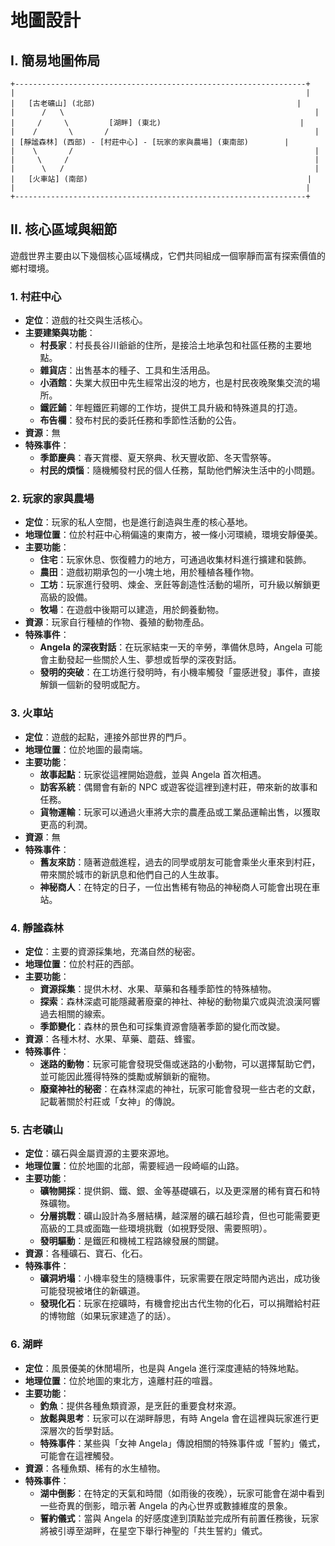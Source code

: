 # 地圖設計

## I. 簡易地圖佈局

```
+-----------------------------------------------------------------+
|                                                                 |
|   [古老礦山] (北部)                                             |
|      /   \                                                        |
|     /     \         [湖畔] (東北)                               |
|    /       \       /                                              |
| [靜謐森林] (西部) - [村莊中心] - [玩家的家與農場] (東南部)        |
|    \       /                                                      |
|     \     /                                                       |
|      \   /                                                        |
|   [火車站] (南部)                                                 |
|                                                                 |
+-----------------------------------------------------------------+
```

## II. 核心區域與細節

遊戲世界主要由以下幾個核心區域構成，它們共同組成一個寧靜而富有探索價值的鄉村環境。

### 1. 村莊中心

- **定位**：遊戲的社交與生活核心。
- **主要建築與功能**：
  - **村長家**：村長長谷川爺爺的住所，是接洽土地承包和社區任務的主要地點。
  - **雜貨店**：出售基本的種子、工具和生活用品。
  - **小酒館**：失業大叔田中先生經常出沒的地方，也是村民夜晚聚集交流的場所。
  - **鐵匠鋪**：年輕鐵匠莉娜的工作坊，提供工具升級和特殊道具的打造。
  - **布告欄**：發布村民的委託任務和季節性活動的公告。
- **資源**：無
- **特殊事件**：
  - **季節慶典**：春天賞櫻、夏天祭典、秋天豐收節、冬天雪祭等。
  - **村民的煩惱**：隨機觸發村民的個人任務，幫助他們解決生活中的小問題。

### 2. 玩家的家與農場

- **定位**：玩家的私人空間，也是進行創造與生產的核心基地。
- **地理位置**：位於村莊中心稍偏遠的東南方，被一條小河環繞，環境安靜優美。
- **主要功能**：
  - **住宅**：玩家休息、恢復體力的地方，可通過收集材料進行擴建和裝飾。
  - **農田**：遊戲初期承包的一小塊土地，用於種植各種作物。
  - **工坊**：玩家進行發明、煉金、烹飪等創造性活動的場所，可升級以解鎖更高級的設備。
  - **牧場**：在遊戲中後期可以建造，用於飼養動物。
- **資源**：玩家自行種植的作物、養殖的動物產品。
- **特殊事件**：
  - **Angela 的深夜對話**：在玩家結束一天的辛勞，準備休息時，Angela 可能會主動發起一些關於人生、夢想或哲學的深夜對話。
  - **發明的突破**：在工坊進行發明時，有小機率觸發「靈感迸發」事件，直接解鎖一個新的發明或配方。

### 3. 火車站

- **定位**：遊戲的起點，連接外部世界的門戶。
- **地理位置**：位於地圖的最南端。
- **主要功能**：
  - **故事起點**：玩家從這裡開始遊戲，並與 Angela 首次相遇。
  - **訪客系統**：偶爾會有新的 NPC 或遊客從這裡到達村莊，帶來新的故事和任務。
  - **貨物運輸**：玩家可以通過火車將大宗的農產品或工業品運輸出售，以獲取更高的利潤。
- **資源**：無
- **特殊事件**：
  - **舊友來訪**：隨著遊戲進程，過去的同學或朋友可能會乘坐火車來到村莊，帶來關於城市的新訊息和他們自己的人生故事。
  - **神秘商人**：在特定的日子，一位出售稀有物品的神秘商人可能會出現在車站。

### 4. 靜謐森林

- **定位**：主要的資源採集地，充滿自然的秘密。
- **地理位置**：位於村莊的西部。
- **主要功能**：
  - **資源採集**：提供木材、水果、草藥和各種季節性的特殊植物。
  - **探索**：森林深處可能隱藏著廢棄的神社、神秘的動物巢穴或與流浪漢阿響過去相關的線索。
  - **季節變化**：森林的景色和可採集資源會隨著季節的變化而改變。
- **資源**：各種木材、水果、草藥、蘑菇、蜂蜜。
- **特殊事件**：
  - **迷路的動物**：玩家可能會發現受傷或迷路的小動物，可以選擇幫助它們，並可能因此獲得特殊的獎勵或解鎖新的寵物。
  - **廢棄神社的秘密**：在森林深處的神社，玩家可能會發現一些古老的文獻，記載著關於村莊或「女神」的傳說。

### 5. 古老礦山

- **定位**：礦石與金屬資源的主要來源地。
- **地理位置**：位於地圖的北部，需要經過一段崎嶇的山路。
- **主要功能**：
  - **礦物開採**：提供銅、鐵、銀、金等基礎礦石，以及更深層的稀有寶石和特殊礦物。
  - **分層挑戰**：礦山設計為多層結構，越深層的礦石越珍貴，但也可能需要更高級的工具或面臨一些環境挑戰（如視野受限、需要照明）。
  - **發明驅動**：是鐵匠和機械工程路線發展的關鍵。
- **資源**：各種礦石、寶石、化石。
- **特殊事件**：
  - **礦洞坍塌**：小機率發生的隨機事件，玩家需要在限定時間內逃出，成功後可能發現被堵住的新礦道。
  - **發現化石**：玩家在挖礦時，有機會挖出古代生物的化石，可以捐贈給村莊的博物館（如果玩家建造了的話）。

### 6. 湖畔

- **定位**：風景優美的休閒場所，也是與 Angela 進行深度連結的特殊地點。
- **地理位置**：位於地圖的東北方，遠離村莊的喧囂。
- **主要功能**：
  - **釣魚**：提供各種魚類資源，是烹飪的重要食材來源。
  - **放鬆與思考**：玩家可以在湖畔靜思，有時 Angela 會在這裡與玩家進行更深層次的哲學對話。
  - **特殊事件**：某些與「女神 Angela」傳說相關的特殊事件或「誓約」儀式，可能會在這裡觸發。
- **資源**：各種魚類、稀有的水生植物。
- **特殊事件**：
  - **湖中倒影**：在特定的天氣和時間（如雨後的夜晚），玩家可能會在湖中看到一些奇異的倒影，暗示著 Angela 的內心世界或數據維度的景象。
  - **誓約儀式**：當與 Angela 的好感度達到頂點並完成所有前置任務後，玩家將被引導至湖畔，在星空下舉行神聖的「共生誓約」儀式。
